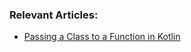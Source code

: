 ### Relevant Articles:
- [Passing a Class to a Function in Kotlin](https://www.baeldung.com/kotlin/class-function-parameter)
